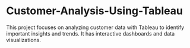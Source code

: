 # Customer-Analysis-Using-Tableau
This project focuses on analyzing customer data with Tableau to identify important insights and trends.  It has interactive dashboards and data visualizations.
